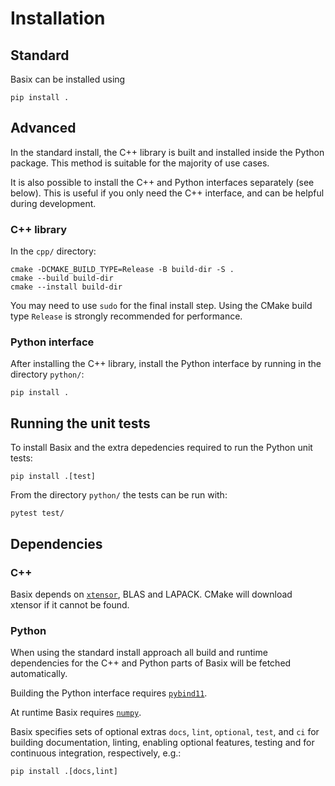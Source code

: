 # Installation

## Standard

Basix can be installed using

```console
pip install .
```

## Advanced

In the standard install, the C++ library is built and installed inside the
Python package.  This method is suitable for the majority of use cases.

It is also possible to install the C++ and Python interfaces separately
(see below). This is useful if you only need the C++ interface, and can
be helpful during development.

### C++ library

In the `cpp/` directory:

```console
cmake -DCMAKE_BUILD_TYPE=Release -B build-dir -S .
cmake --build build-dir
cmake --install build-dir
```

You may need to use `sudo` for the final install step. Using the CMake
build type `Release` is strongly recommended for performance.


### Python interface

After installing the C++ library, install the Python interface by running in
the directory `python/`:

```console
pip install .
```

## Running the unit tests

To install Basix and the extra depedencies required to run the Python unit tests:

```console
pip install .[test]
```

From the directory `python/` the tests can be run with:

```console
pytest test/
```

## Dependencies

### C++

Basix depends on [`xtensor`](https://github.com/xtensor-stack/xtensor), BLAS
and LAPACK. CMake will download xtensor if it cannot be found. 

### Python

When using the standard install approach all build and runtime dependencies
for the C++ and Python parts of Basix will be fetched automatically.

Building the Python interface requires
[`pybind11`](https://github.com/pybind/pybind11).

At runtime Basix requires [`numpy`](https://numpy.org).

Basix specifies sets of optional extras `docs`, `lint`, `optional`, `test`, and
`ci` for building documentation, linting, enabling optional features, testing
and for continuous integration, respectively, e.g.:

```console
pip install .[docs,lint]
```
